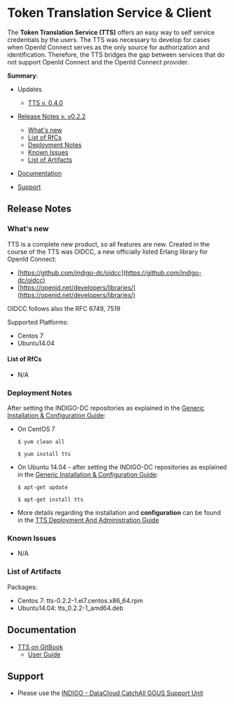 # Token Translation Service & Client

The **Token Translation Service (TTS)** offers an easy way to self service credentials by the users. The TTS was necessary to develop for cases when OpenId Connect serves as the only source for authorization and identification. Therefore, the TTS bridges the gap between services that do not support OpenId Connect and the OpenId Connect provider. 

**Summary**:
* Updates
  * [TTS v. 0.4.0](https://indigo-dc.gitbooks.io/indigo-datacloud-releases/content/indigo1/first_update_of_indigo-1.html#tts) <br>

* [Release Notes v. v0.2.2](#id1)
  * [What's new](#id2)
  * [List of RfCs](#id3)
  * [Deployment Notes](#id4)
  * [Known Issues](#id5)
  * [List of Artifacts](#id7)
* [Documentation](#id6)
* [Support](#id8)


<a id="id1"></a>
## Release Notes

<a id="id2"></a>
### What's new

TTS is a complete new product, so all features are new.
Created in the course of the TTS was OIDCC, a new officially listed Erlang library for OpenId Connect:
* [https://github.com/indigo-dc/oidcc](https://github.com/indigo-dc/oidcc)
* [https://openid.net/developers/libraries/](https://openid.net/developers/libraries/)

OIDCC follows also the RFC 6749, 7519

Supported Platforms:
* Centos 7
* Ubuntu14.04

<a id="id3"></a>
#### List of RfCs 

* N/A

<a id="id4"></a>
### Deployment Notes

After setting the INDIGO-DC repositories as explained in the [Generic Installation & Configuration Guide](generic_installation_and_configuration_guide_1.md):
* On CentOS 7 

  ```$ yum clean all```

  ```$ yum install tts```

* On Ubuntu 14.04 - after setting the INDIGO-DC repositories as explained in the [Generic Installation & Configuration Guide](generic_installation_and_configuration_guide_1.md):

  ```$ apt-get update```
  
  ```$ apt-get install tts```

* More details regarding the installation and **configuration** can be found in the [TTS Deployment And Administration Guide](https://indigo-dc.gitbooks.io/token-translation-service/content/admin.html)

<a id="id5"></a>
### Known Issues

* N/A

<a id="id7"></a>
### List of Artifacts

Packages:
* Centos 7: tts-0.2.2-1.el7.centos.x86_64.rpm
* Ubuntu14.04: tts_0.2.2-1_amd64.deb

<a id="id6"></a>
## Documentation

* [TTS on GitBook](https://indigo-dc.gitbooks.io/token-translation-service/content/)
  * [User Guide](https://indigo-dc.gitbooks.io/token-translation-service/content/user.html)

<a id="id8"></a>
## Support

* Please use the [INDIGO - DataCloud CatchAll GGUS Support Unit](https://wiki.egi.eu/wiki/GGUS:INDIGO_DataCloud_Catch-all_FAQ)
